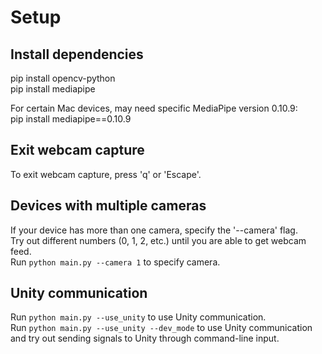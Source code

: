 # Setup 
## Install dependencies 
pip install opencv-python  
pip install mediapipe

For certain Mac devices, may need specific MediaPipe version 0.10.9:   
pip install mediapipe==0.10.9

## Exit webcam capture 
To exit webcam capture, press 'q' or 'Escape'. 

## Devices with multiple cameras
If your device has more than one camera, specify the '--camera' flag.  
Try out different numbers (0, 1, 2, etc.) until you are able to get webcam feed.  
Run ```python main.py --camera 1``` to specify camera.

## Unity communication 
Run ```python main.py --use_unity``` to use Unity communication.  
Run ```python main.py --use_unity --dev_mode``` to use Unity communication and try out sending signals to Unity through command-line input. 

